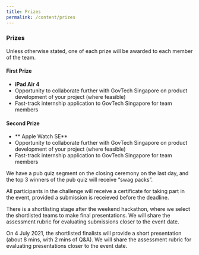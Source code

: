 ```yaml
---
title: Prizes
permalink: /content/prizes
---
```


### **Prizes**
<!-- TODO don't forget to downsize the pictures! -->
Unless otherwise stated, one of each prize will be awarded to each member of the team.

#### **First Prize**
- **iPad Air 4**
- Opportunity to collaborate further with GovTech Singapore on product development of your project (where feasible)
- Fast-track internship application to GovTech Singapore for team members

#### **Second Prize**
- ** Apple Watch SE**
- Opportunity to collaborate further with GovTech Singapore on product development of your project (where feasible)
- Fast-track internship application to GovTech Singapore for team members

We have a pub quiz segment on the closing ceremony on the last day, and the top 3 winners of the pub quiz will receive “swag packs”.

All participants in the challenge will receive a certificate for taking part in the event, provided a submission is receieved before the deadline.

There is a shortlisting stage after the weekend hackathon, where we select the shortlisted teams to make final presentations. We will share the assessment rubric for evaluating submissions closer to the event date.

On 4 July 2021, the shortlisted finalists will provide a short presentation (about 8 mins, with 2 mins of Q&A). We will share the assessment rubric for evaluating presentations closer to the event date.
